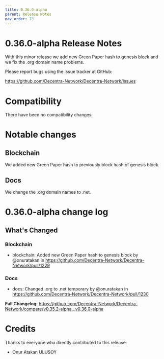 ```yaml
---
title: 0.36.0-alpha
parent: Release Notes
nav_order: 73
---
```


# 0.36.0-alpha Release Notes

With this minor release we add new Green Paper hash to genesis block and we fix the .org domain name problems.

Please report bugs using the issue tracker at GitHub:

<https://github.com/Decentra-Network/Decentra-Network/issues>

# Compatibility

There have been no compatibility changes.

# Notable changes

## Blockchain
We added new Green Paper hash to previously block hash of genesis block.

## Docs
We change the .org domain names to .net.

# 0.36.0-alpha change log

<!-- Release notes generated using configuration in .github/release.yml at master -->

## What's Changed
### Blockchain
* blockchain: Added new Green Paper hash to genesis block by @onuratakan in https://github.com/Decentra-Network/Decentra-Network/pull/1229
### Docs
* docs: Changed .org to .net temporary by @onuratakan in https://github.com/Decentra-Network/Decentra-Network/pull/1230


**Full Changelog**: https://github.com/Decentra-Network/Decentra-Network/compare/v0.35.2-alpha...v0.36.0-alpha

# Credits

Thanks to everyone who directly contributed to this release:

- Onur Atakan ULUSOY
